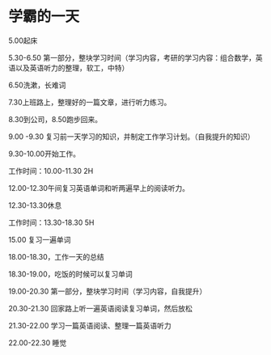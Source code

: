 # 学霸的一天
5.00起床

5.30-6.50 第一部分，整块学习时间（学习内容，考研的学习内容：组合数学，英语以及英语听力的整理，软工，中特）

6.50洗漱，长难词

7.30上班路上，整理好的一篇文章，进行听力练习。

8.30到公司，8.50跑步回来。	

9.00 -9.30 复习前一天学习的知识，并制定工作学习计划。（自我提升的知识）

9.30-10.00开始工作。

工作时间：10.00-11.30  2H

12.00-12.30午间复习英语单词和听两遍早上的阅读听力。

12.30-13.30休息

工作时间：13.30-18.30  5H

15.00 复习一遍单词

18.00-18.30，工作一天的总结

18.30-19.00，吃饭的时候可以复习单词

19.00-20.30 第一部分，整块学习时间（学习内容，自我提升）

20.30-21.30 回家路上听一遍英语阅读复习单词，然后放松

21.30-22.00 学习一篇英语阅读、整理一篇英语听力

22.00-22.30 睡觉

